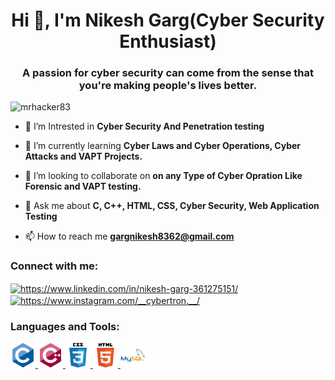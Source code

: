 <h1 align="center">Hi 👋, I'm Nikesh Garg(Cyber Security Enthusiast)</h1>
<h3 align="center">A passion for cyber security can come from the sense that you're making people's lives better.</h3>

<p align="left"> <img src="https://komarev.com/ghpvc/?username=mrhacker83&label=Profile%20views&color=0e75b6&style=flat" alt="mrhacker83" /> </p>

- 🔭 I’m Intrested in **Cyber Security And Penetration testing**

- 🌱 I’m currently learning **Cyber Laws and Cyber Operations, Cyber Attacks and VAPT Projects.**

- 👯 I’m looking to collaborate on **on any Type of Cyber Opration Like Forensic and VAPT testing.**

- 💬 Ask me about **C, C++, HTML, CSS, Cyber Security, Web Application Testing**

- 📫 How to reach me **gargnikesh8362@gmail.com**

<h3 align="left">Connect with me:</h3>
<p align="left">
<a href="https://linkedin.com/in/https://www.linkedin.com/in/nikesh-garg-361275151/" target="blank"><img align="center" src="https://raw.githubusercontent.com/rahuldkjain/github-profile-readme-generator/master/src/images/icons/Social/linked-in-alt.svg" alt="https://www.linkedin.com/in/nikesh-garg-361275151/" height="30" width="40" /></a>
<a href="https://instagram.com/https://www.instagram.com/__cybertron.__/" target="blank"><img align="center" src="https://raw.githubusercontent.com/rahuldkjain/github-profile-readme-generator/master/src/images/icons/Social/instagram.svg" alt="https://www.instagram.com/__cybertron.__/" height="30" width="40" /></a>
</p>

<h3 align="left">Languages and Tools:</h3>
<p align="left"> <a href="https://www.cprogramming.com/" target="_blank" rel="noreferrer"> <img src="https://raw.githubusercontent.com/devicons/devicon/master/icons/c/c-original.svg" alt="c" width="40" height="40"/> </a> <a href="https://www.w3schools.com/cpp/" target="_blank" rel="noreferrer"> <img src="https://raw.githubusercontent.com/devicons/devicon/master/icons/cplusplus/cplusplus-original.svg" alt="cplusplus" width="40" height="40"/> </a> <a href="https://www.w3schools.com/css/" target="_blank" rel="noreferrer"> <img src="https://raw.githubusercontent.com/devicons/devicon/master/icons/css3/css3-original-wordmark.svg" alt="css3" width="40" height="40"/> </a> <a href="https://www.w3.org/html/" target="_blank" rel="noreferrer"> <img src="https://raw.githubusercontent.com/devicons/devicon/master/icons/html5/html5-original-wordmark.svg" alt="html5" width="40" height="40"/> </a> <a href="https://www.mysql.com/" target="_blank" rel="noreferrer"> <img src="https://raw.githubusercontent.com/devicons/devicon/master/icons/mysql/mysql-original-wordmark.svg" alt="mysql" width="40" height="40"/> </a> </p>

